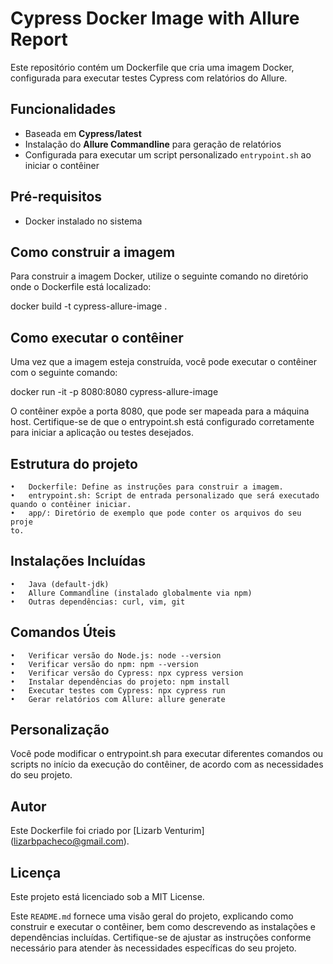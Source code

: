 # Cypress Docker Image with Allure Report

Este repositório contém um Dockerfile que cria uma imagem Docker, configurada para executar testes Cypress com relatórios do Allure. 

## Funcionalidades

- Baseada em **Cypress/latest**
- Instalação do **Allure Commandline** para geração de relatórios
- Configurada para executar um script personalizado `entrypoint.sh` ao iniciar o contêiner

## Pré-requisitos

- Docker instalado no sistema

## Como construir a imagem

Para construir a imagem Docker, utilize o seguinte comando no diretório onde o Dockerfile está localizado:

docker build -t cypress-allure-image .


## Como executar o contêiner

Uma vez que a imagem esteja construída, você pode executar o contêiner com o seguinte comando:


docker run -it -p 8080:8080 cypress-allure-image


O contêiner expõe a porta 8080, que pode ser mapeada para a máquina host. Certifique-se de que o entrypoint.sh está configurado corretamente para iniciar a aplicação ou testes desejados.

## Estrutura do projeto

	•	Dockerfile: Define as instruções para construir a imagem.
	•	entrypoint.sh: Script de entrada personalizado que será executado quando o contêiner iniciar.
	•	app/: Diretório de exemplo que pode conter os arquivos do seu proje
    to.

## Instalações Incluídas

	•	Java (default-jdk)
	•	Allure Commandline (instalado globalmente via npm)
	•	Outras dependências: curl, vim, git



## Comandos Úteis

	•	Verificar versão do Node.js: node --version
	•	Verificar versão do npm: npm --version
	•	Verificar versão do Cypress: npx cypress version
	•	Instalar dependências do projeto: npm install
	•	Executar testes com Cypress: npx cypress run
	•	Gerar relatórios com Allure: allure generate

## Personalização

Você pode modificar o entrypoint.sh para executar diferentes comandos ou scripts no início da execução do contêiner, de acordo com as necessidades do seu projeto.

## Autor

Este Dockerfile foi criado por [Lizarb Venturim] (lizarbpacheco@gmail.com).

## Licença

Este projeto está licenciado sob a MIT License.

Este `README.md` fornece uma visão geral do projeto, explicando como construir e executar o contêiner, bem como descrevendo as instalações e dependências incluídas. Certifique-se de ajustar as instruções conforme necessário para atender às necessidades específicas do seu projeto.